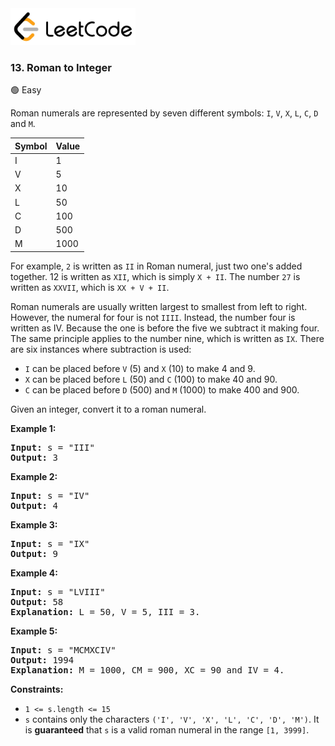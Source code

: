 <a href="https://leetcode.com/problems/roman-to-integer/">
    <img src="/leetcode-logo.png" style="width:200px" alt="LeetCode"/>
</a>

### 13. Roman to Integer

:green_circle: Easy

Roman numerals are represented by seven different symbols:
`I`, `V`, `X`, `L`, `C`, `D` and `M`.

Symbol | Value
-------|------
I   |   1
V   |   5
X   |   10
L   |   50
C   |   100
D   |   500
M   |   1000

For example, `2` is written as `II` in Roman numeral, just two one's added
together. 12 is written as `XII`, which is simply `X + II`. The number `27` is
written as `XXVII`, which is `XX + V + II`.

Roman numerals are usually written largest to smallest from left to right.
However, the numeral for four is not `IIII`. Instead, the number four is written
as IV. Because the one is before the five we subtract it making four. The same
principle applies to the number nine, which is written as `IX`. There are six
instances where subtraction is used:

* `I` can be placed before `V` (5) and `X` (10) to make 4 and 9.
* `X` can be placed before `L` (50) and `C` (100) to make 40 and 90.
* `C` can be placed before `D` (500) and `M` (1000) to make 400 and 900.

Given an integer, convert it to a roman numeral.

__Example 1:__
<pre>
<b>Input:</b> s = "III"
<b>Output:</b> 3
</pre>

__Example 2:__
<pre>
<b>Input:</b> s = "IV"
<b>Output:</b> 4
</pre>

__Example 3:__
<pre>
<b>Input:</b> s = "IX"
<b>Output:</b> 9
</pre>

__Example 4:__
<pre>
<b>Input:</b> s = "LVIII"
<b>Output:</b> 58
<b>Explanation:</b> L = 50, V = 5, III = 3.
</pre>

__Example 5:__
<pre>
<b>Input:</b> s = "MCMXCIV"
<b>Output:</b> 1994
<b>Explanation:</b> M = 1000, CM = 900, XC = 90 and IV = 4.
</pre>

__Constraints:__

* `1 <= s.length <= 15`
* `s` contains only the characters
  `('I', 'V', 'X', 'L', 'C', 'D', 'M')`. It is __guaranteed__ that `s` is a
  valid roman numeral in the range `[1, 3999]`.
